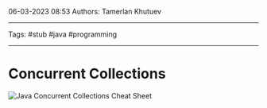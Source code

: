 06-03-2023
08:53
Authors: Tamerlan Khutuev
***
Tags: #stub #java #programming 
***
# Concurrent Collections

![Java Concurrent Collections Cheat Sheet](https://www.logicbig.com/tutorials/core-java-tutorial/java-collections/concurrent-collection-cheatsheet/images/collection-imp.png)


